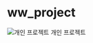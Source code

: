 # ww_project

<img src="https://capsule-render.vercel.app/api?type=waving&color=BDBDC8&height=150&section=header">개인 프로젝트</img>
개인 프로젝트
